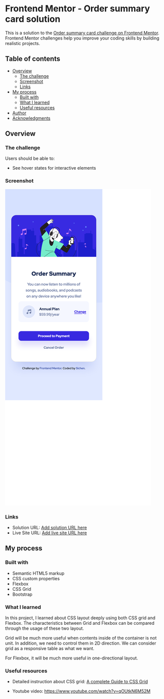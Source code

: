 # Frontend Mentor - Order summary card solution

This is a solution to the [Order summary card challenge on Frontend Mentor](https://www.frontendmentor.io/challenges/order-summary-component-QlPmajDUj). Frontend Mentor challenges help you improve your coding skills by building realistic projects. 

## Table of contents

- [Overview](#overview)
  - [The challenge](#the-challenge)
  - [Screenshot](#screenshot)
  - [Links](#links)
- [My process](#my-process)
  - [Built with](#built-with)
  - [What I learned](#what-i-learned)
  - [Useful resources](#useful-resources)
- [Author](#author)
- [Acknowledgments](#acknowledgments)

## Overview

### The challenge

Users should be able to:

- See hover states for interactive elements

### Screenshot

![](screenshot.png)

### Links

- Solution URL: [Add solution URL here](https://your-solution-url.com)
- Live Site URL: [Add live site URL here](https://your-live-site-url.com)

## My process

### Built with

- Semantic HTML5 markup
- CSS custom properties
- Flexbox
- CSS Grid
- Bootstrap

### What I learned

In this project, I learned about CSS layout deeply using both CSS grid and Flexbox. The characteristics between Grid and Flexbox can be compared through the usage of these two layout. 

Grid will be much more useful when contents inside of the container is not unit. In addition, we need to control them in 2D direction. We can consider grid as a responsive table as what we want.

For Flexbox, it will be much more useful in one-directional layout. 

### Useful resources

- Detailed instruction about CSS grid: [A complete Guide to CSS Grid](https://css-tricks.com/snippets/css/complete-guide-grid/)

- Youtube video: https://www.youtube.com/watch?v=qOUtkN6M52M
